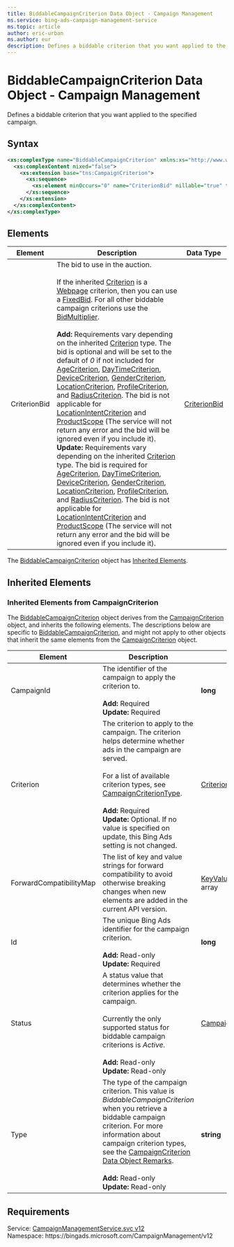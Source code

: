 ```yaml
---
title: BiddableCampaignCriterion Data Object - Campaign Management
ms.service: bing-ads-campaign-management-service
ms.topic: article
author: eric-urban
ms.author: eur
description: Defines a biddable criterion that you want applied to the specified campaign.
---
```

# BiddableCampaignCriterion Data Object - Campaign Management
Defines a biddable criterion that you want applied to the specified campaign.

## Syntax
```xml
<xs:complexType name="BiddableCampaignCriterion" xmlns:xs="http://www.w3.org/2001/XMLSchema">
  <xs:complexContent mixed="false">
    <xs:extension base="tns:CampaignCriterion">
      <xs:sequence>
        <xs:element minOccurs="0" name="CriterionBid" nillable="true" type="tns:CriterionBid" />
      </xs:sequence>
    </xs:extension>
  </xs:complexContent>
</xs:complexType>
```

## <a name="elements"></a>Elements

|Element|Description|Data Type|
|-----------|---------------|-------------|
|<a name="criterionbid"></a>CriterionBid|The bid to use in the auction.<br/><br/>If the inherited [Criterion](#criterion) is a [Webpage](webpage.md) criterion, then you can use a [FixedBid](fixedbid.md). For all other biddable campaign criterions use the [BidMultiplier](bidmultiplier.md).<br/><br/>**Add:** Requirements vary depending on the inherited [Criterion](#criterion) type. The bid is optional and will be set to the default of *0* if not included for [AgeCriterion](agecriterion.md), [DayTimeCriterion](daytimecriterion.md), [DeviceCriterion](devicecriterion.md), [GenderCriterion](gendercriterion.md), [LocationCriterion](locationcriterion.md), [ProfileCriterion](profilecriterion.md), and [RadiusCriterion](radiuscriterion.md). The bid is not applicable for [LocationIntentCriterion](locationintentcriterion.md) and [ProductScope](productscope.md) (The service will not return any error and the bid will be ignored even if you include it).<br/>**Update:** Requirements vary depending on the inherited [Criterion](#criterion) type. The bid is required for [AgeCriterion](agecriterion.md), [DayTimeCriterion](daytimecriterion.md), [DeviceCriterion](devicecriterion.md), [GenderCriterion](gendercriterion.md), [LocationCriterion](locationcriterion.md), [ProfileCriterion](profilecriterion.md), and [RadiusCriterion](radiuscriterion.md). The bid is not applicable for [LocationIntentCriterion](locationintentcriterion.md) and [ProductScope](productscope.md) (The service will not return any error and the bid will be ignored even if you include it).|[CriterionBid](criterionbid.md)|

The [BiddableCampaignCriterion](biddablecampaigncriterion.md) object has [Inherited Elements](#inheritedelements).

## <a name="inheritedelements"></a>Inherited Elements

### <a name="inheritedelementscampaigncriterion"></a>Inherited Elements from CampaignCriterion
The [BiddableCampaignCriterion](biddablecampaigncriterion.md) object derives from the [CampaignCriterion](campaigncriterion.md) object, and inherits the following elements. The descriptions below are specific to [BiddableCampaignCriterion](biddablecampaigncriterion.md), and might not apply to other objects that inherit the same elements from the [CampaignCriterion](campaigncriterion.md) object.  

|Element|Description|Data Type|
|-----------|---------------|-------------|
|<a name="campaignid"></a>CampaignId|The identifier of the campaign to apply the criterion to.<br/><br/>**Add:** Required<br/>**Update:** Required|**long**|
|<a name="criterion"></a>Criterion|The criterion to apply to the campaign. The criterion helps determine whether ads in the campaign are served.<br/><br/>For a list of available criterion types, see [CampaignCriterionType](campaigncriteriontype.md).<br/><br/>**Add:** Required<br/>**Update:** Optional. If no value is specified on update, this Bing Ads setting is not changed.|[Criterion](criterion.md)|
|<a name="forwardcompatibilitymap"></a>ForwardCompatibilityMap|The list of key and value strings for forward compatibility to avoid otherwise breaking changes when new elements are added in the current API version.|[KeyValuePairOfstringstring](keyvaluepairofstringstring.md) array|
|<a name="id"></a>Id|The unique Bing Ads identifier for the campaign criterion.<br/><br/>**Add:** Read-only<br/>**Update:** Required|**long**|
|<a name="status"></a>Status|A status value that determines whether the criterion applies for the campaign.<br/><br/>Currently the only supported status for biddable campaign criterions is *Active*.<br/><br/>**Add:** Read-only<br/>**Update:** Read-only|[CampaignCriterionStatus](campaigncriterionstatus.md)|
|<a name="type"></a>Type|The type of the campaign criterion. This value is *BiddableCampaignCriterion* when you retrieve a biddable campaign criterion. For more information about campaign criterion types, see the [CampaignCriterion Data Object Remarks](campaigncriterion.md#remarks).<br/><br/>**Add:** Read-only<br/>**Update:** Read-only|**string**|

## Requirements
Service: [CampaignManagementService.svc v12](https://campaign.api.bingads.microsoft.com/Api/Advertiser/CampaignManagement/v12/CampaignManagementService.svc)  
Namespace: https\://bingads.microsoft.com/CampaignManagement/v12  

